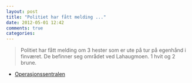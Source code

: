 ```yaml
---
layout: post
title: "Politiet har fått melding ..."
date: 2012-05-01 12:42
comments: true
categories: 
---
```


> Politiet har fått melding om 3 hester som er ute på tur på egenhånd i finværet. De befinner seg området ved Lahaugmoen. 1 hvit og 2 brune. 
- [Operasjonssentralen](https://twitter.com/oslopolitiops/status/197229519449497600)
